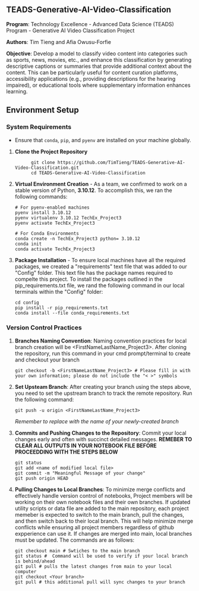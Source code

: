 ## TEADS-Generative-AI-Video-Classification

**Program**: Technology Excellence - Advanced Data Science (TEADS) Program - Generative AI Video Classification Project

**Authors**: Tim Tieng and Afia Owusu-Forfie

**Objective**: Develop a model to classify video content into categories such as sports, news, movies, etc., and enhance this classification by generating descriptive captions or summaries that provide additional context about the content. This can be particularly useful for content curation platforms, accessibility applications (e.g., providing descriptions for the hearing impaired), or educational tools where supplementary information enhances learning.


## Environment Setup

### System Requirements
- Ensure that `conda`, `pip`, and `pyenv` are installed on your machine globally.

1.  **Clone the Project Repository**

              git clone https://github.com/TimTieng/TEADS-Generative-AI-Video-Classification.git
              cd TEADS-Generative-AI-Video-Classification
       
2. **Virtual Environment Creation** - As a team, we confirmed to work on a stable version of Python, **3.10.12**. To accomplish this, we ran the following commands:

       # For pyenv-enabled machines
       pyenv install 3.10.12
       pyenv virtualenv 3.10.12 TechEx_Project3
       pyenv activate TechEx_Project3

       # For Conda Environments
       conda create -n TechEx_Project3 python= 3.10.12
       conda init
       conda activate TechEx_Project3

4. **Package Installation** - To ensure  local machines have all the required packages, we created a "requirements" text file that was added to our "Config" folder. This text file has the package names required to compelte this project. To install the packages outlined in the pip_requirements.txt file, we rand the following command in our local terminals within the "Config" folder:

       cd config
       pip install -r pip_requirements.txt
       conda install --file conda_requirements.txt

### Version Control Practices

1. **Branches Naming Convention**: Naming convention practices for local branch creation will be <FirstNameLastName_Project3>. After cloning the repository, run this command in your cmd prompt/terminal to create and checkout your branch

       git checkout -b <FirstNameLastName_Project3> # Please fill in with your own information; please do not include the "< >" symbols

2. **Set Upsteam Branch**: After creating your branch using the steps above, you need to set the upstream branch to track the remote repository. Run the following command:

       git push -u origin <FirstNameLastName_Project3>
   *Remember to replace with the name of your newly-created branch*

3. **Commits and Pushing Changes to the Repository**: Commit your local changes early and often with succinct detailed messages. **REMEBER TO CLEAR ALL OUTPUTS IN YOUR NOTEBOOK FILE BEFORE PROCEEDDING WITH THE STEPS BELOW**

       git status
       git add <name of modified local file>
       git commit -m "Meaningful Message of your change"
       git push origin HEAD
   
5. **Pulling Changes to Local Branches**: To minimize merge conflicts and effectively handle version control of notebooks, Project members will be working on their own notebook files and their own branches. If updated utility scripts or data file are added to the main repository, each project memeber is expected to switch to the main branch, pull the changes, and then switch back to their local branch. This will help minimize merge conflicts while ensuring all project members regardless of github expperience can use it. If changes are merged into main, local branches must be updated. The commands are as follows:

       git checkout main # Swtiches to the main branch
       git status #  Command will be used to verify if your local branch is behind/ahead
       git pull # pulls the latest changes from main to your local computer
       git checkout <Your branch>
       git pull # this additional pull will sync changes to your branch
